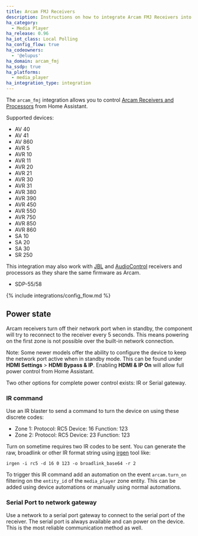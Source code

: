 ```yaml
---
title: Arcam FMJ Receivers
description: Instructions on how to integrate Arcam FMJ Receivers into Home Assistant.
ha_category:
  - Media Player
ha_release: 0.96
ha_iot_class: Local Polling
ha_config_flow: true
ha_codeowners:
  - '@elupus'
ha_domain: arcam_fmj
ha_ssdp: true
ha_platforms:
  - media_player
ha_integration_type: integration
---
```


The `arcam_fmj` integration allows you to control [Arcam Receivers and Processors](https://www.arcam.co.uk/range/fmj.htm) from Home Assistant.

Supported devices:

- AV 40
- AV 41
- AV 860
- AVR 5
- AVR 10
- AVR 11
- AVR 20
- AVR 21
- AVR 30
- AVR 31
- AVR 380
- AVR 390
- AVR 450
- AVR 550
- AVR 750
- AVR 850
- AVR 860
- SA 10
- SA 20
- SA 30
- SR 250

This integration may also work with [JBL](https://www.jblsynthesis.com/products/electronics/) and [AudioControl](https://www.audiocontrol.com/home-audio/) receivers and processors as they share the same firmware as Arcam.

- SDP-55/58

{% include integrations/config_flow.md %}

## Power state

Arcam receivers turn off their network port when in standby, the component will try to reconnect to the receiver every 5 seconds. This means powering on the first zone is not possible over the built-in network connection. 

Note: Some newer models offer the ability to configure the device to keep the network port active when in standby mode. This can be found under **HDMI Settings** > **HDMI Bypass & IP**. Enabling **HDMI & IP On** will allow full power control from Home Assistant.

Two other options for complete power control exists: IR or Serial gateway.

### IR command

Use an IR blaster to send a command to turn the device on using these discrete codes:

- Zone 1: Protocol: RC5 Device: 16 Function: 123
- Zone 2: Protocol: RC5 Device: 23 Function: 123

Turn on sometime requires two IR codes to be sent. You can generate the raw, broadlink or other IR format string using [irgen](https://github.com/elupus/irgen) tool like:

```shell
irgen -i rc5 -d 16 0 123 -o broadlink_base64 -r 2
```

To trigger this IR command add an automation on the event `arcam.turn_on` filtering on
the `entity_id` of the `media_player` zone entity. This can be added using device automations
or manually using normal automations.

### Serial Port to network gateway

Use a network to a serial port gateway to connect to the serial port of the
receiver. The serial port is always available and can power on the device.
This is the most reliable communication method as well.
